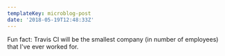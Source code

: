 ```yaml
---
templateKey: microblog-post
date: '2018-05-19T12:48:33Z'
---
```


Fun fact: Travis CI will be the smallest company (in number of employees) that I've ever worked for.

